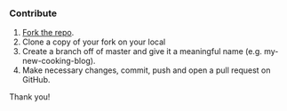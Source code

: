 ### Contribute

1. [Fork the repo](https://github.com/krish-shah/cooking-blog).
2. Clone a copy of your fork on your local
3. Create a branch off of master and give it a meaningful name (e.g. my-new-cooking-blog).
4. Make necessary changes, commit, push and open a pull request on GitHub.

Thank you!
